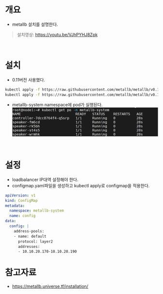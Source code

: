 # 개요
* metallb 설치를 설명한다.
> 설치영상: https://youtu.be/VJhPYHJ8Zpk

<br>

# 설치
* 0.11버전 사용했다.
```sh
kubectl apply -f https://raw.githubusercontent.com/metallb/metallb/v0.11.0/manifests/namespace.yaml
kubectl apply -f https://raw.githubusercontent.com/metallb/metallb/v0.11.0/manifests/metallb.yaml
```

* metallb-system namespace에 pod가 실행된다.
![pod](./imgs/pod.png)

<br>

# 설정
* loadbalancer IP대역 설정해야 한다.
* configmap.yaml파일을 생성하고 kubectl apply로 configmap을 적용한다.
```yaml
apiVersion: v1
kind: ConfigMap
metadata:
  namespace: metallb-system
  name: config
data:
  config: |
    address-pools:
    - name: default
      protocol: layer2
      addresses:
      - 10.10.20.170-10.10.20.190
```

<rb>

# 참고자료
* https://metallb.universe.tf/installation/
